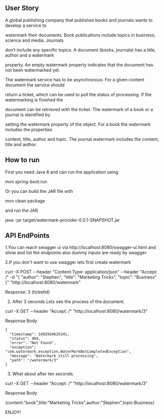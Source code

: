 ## User Story
A global publishing company that publishes books and journals wants to develop a service to

watermark their documents. Book publications include topics in business, science and media. Journals

don’t include any specific topics. A document (books, journals) has a title, author and a watermark

property. An empty watermark property indicates that the document has not been watermarked yet.

The watermark service has to be asynchronous. For a given content document the service should

return a ticket, which can be used to poll the status of processing. If the watermarking is finished the

document can be retrieved with the ticket. The watermark of a book or a journal is identified by

setting the watermark property of the object. For a book the watermark includes the properties

content, title, author and topic. The journal watermark includes the content, title and author.


## How to run

First you need Java 8  and  can run the application using

mvn spring-boot:run

Or you can build the JAR file with

mvn clean package

and run the JAR

java -jar target/watermark-provider-0.0.1-SNAPSHOT.jar


##  API EndPoints

  1.You can reach swagger ui via http://localhost:8080/swagger-ui.html and show and list the endpoints
  also dummy inputs are ready by swagger

  2.If you don't want to use swagger lets first create watermark
  
  curl -X POST --header "Content-Type: application/json" --header "Accept: */*" -d "{
    \"author\": \"Stephen\",
    \"title\": \"Marketing Tricks\",
    \"topic\": \"Business\"
  }" "http://localhost:8080/watermark"

  Response: 3 (ticketId)

  2. After 3 seconds Lets see the process of the document.

  curl -X GET --header "Accept: */*" "http://localhost:8080/watermark/3"

  Response Body

    {
      "timestamp": 1492934625341,
      "status": 404,
      "error": "Not Found",
      "exception": "com.watermark.exception.WaterMarkNotCompletedException",
      "message": "Watermark still processing",
      "path": "/watermark/3"
    }


  3. What about after ten seconds.
  
  curl -X GET --header "Accept: */*" "http://localhost:8080/watermark/3"
  
  Response Body

  {content:"book",title:"Marketing Tricks",author:"Stephen",topic:Business}

ENJOY!

